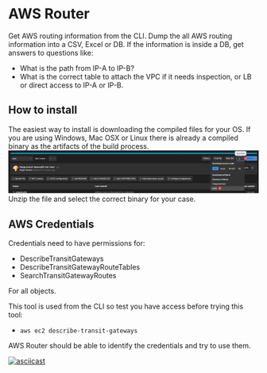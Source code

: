 # AWS Router

Get AWS routing information from the CLI.
Dump the all AWS routing information into a CSV, Excel or DB.
If the information is inside a DB, get answers to questions like:

* What is the path from IP-A to IP-B?
* What is the correct table to attach the VPC if it needs inspection, or LB or direct access to IP-A or IP-B.

## How to install

The easiest way to install is downloading the compiled files for your OS.
If you are using Windows, Mac OSX or Linux there is already a compiled binary as the artifacts of the build process.
![binary](images/download-binary.jpg)
Unzip the file and select the correct binary for your case.

## AWS Credentials

Credentials need to have permissions for:

* DescribeTransitGateways
* DescribeTransitGatewayRouteTables
* SearchTransitGatewayRoutes

For all objects.

This tool is used from the CLI so test you have access before trying this tool:

* `aws ec2 describe-transit-gateways`

AWS Router should be able to identify the credentials and try to use them.

[![asciicast](https://asciinema.org/a/bw7mIVO1sbJwQoelxK2UVm4jq.svg)](https://asciinema.org/a/bw7mIVO1sbJwQoelxK2UVm4jq)